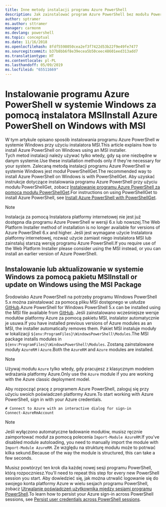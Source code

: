 ```yaml
---
title: Inne metody instalacji programu Azure PowerShell
description: Jak zainstalować program Azure PowerShell bez modułu PowerShellGet za pomocą instalatora MSI
author: sptramer
ms.author: sttramer
manager: carmonm
ms.devlang: powershell
ms.topic: conceptual
ms.date: 11/16/2018
ms.openlocfilehash: 8fdf5598050cea2ef3f7422d53b22f9e49fe7477
ms.sourcegitcommit: b37b8bb6f8e39ecea5b50ceec48601eed313add7
ms.translationtype: HT
ms.contentlocale: pl-PL
ms.lasthandoff: 05/09/2019
ms.locfileid: "65511669"
---
```

# <a name="install-azure-powershell-on-windows-with-msi"></a><span data-ttu-id="9fb50-103">Instalowanie programu Azure PowerShell w systemie Windows za pomocą instalatora MSI</span><span class="sxs-lookup"><span data-stu-id="9fb50-103">Install Azure PowerShell on Windows with MSI</span></span>

<span data-ttu-id="9fb50-104">W tym artykule opisano sposób instalowania programu Azure PowerShell w systemie Windows przy użyciu instalatora MSI.</span><span class="sxs-lookup"><span data-stu-id="9fb50-104">This article explains how to install Azure PowerShell on Windows using an MSI installer.</span></span>  
<span data-ttu-id="9fb50-105">Tych metod instalacji należy używać tylko wtedy, gdy są one niezbędne w danym systemie.</span><span class="sxs-lookup"><span data-stu-id="9fb50-105">Use these installation methods only if they're necessary for your system.</span></span> <span data-ttu-id="9fb50-106">Zalecaną metodą instalacji programu Azure PowerShell w systemie Windows jest moduł PowerShellGet.</span><span class="sxs-lookup"><span data-stu-id="9fb50-106">The recommended way to install Azure PowerShell on Windows is with PowerShellGet.</span></span> <span data-ttu-id="9fb50-107">Aby uzyskać instrukcje dotyczące instalowania programu Azure PowerShell przy użyciu modułu PowerShellGet, zobacz [Instalowanie programu Azure PowerShell za pomocą modułu PowerShellGet](install-azurerm-ps.md).</span><span class="sxs-lookup"><span data-stu-id="9fb50-107">For instructions on using PowerShellGet to install Azure PowerShell, see [Install Azure PowerShell with PowerShellGet](install-azurerm-ps.md).</span></span>

> [!NOTE]
> <span data-ttu-id="9fb50-108">Instalacja za pomocą Instalatora platformy internetowej nie jest już dostępna dla programu Azure PowerShell w wersji 6.x lub nowszej.</span><span class="sxs-lookup"><span data-stu-id="9fb50-108">The Web Platform Installer method of installation is no longer available for versions of Azure PowerShell 6.x and higher.</span></span> <span data-ttu-id="9fb50-109">Jeśli jest wymagane użycie Instalatora platformy internetowej, rozważ użycie zamiast niego instalatora MSI lub zainstaluj starszą wersję programu Azure PowerShell.</span><span class="sxs-lookup"><span data-stu-id="9fb50-109">If you require use of the Web Platform Installer please consider using the MSI instead, or you can install an earlier version of Azure PowerShell.</span></span>

## <a name="install-or-update-on-windows-using-the-msi-package"></a><span data-ttu-id="9fb50-110">Instalowanie lub aktualizowanie w systemie Windows za pomocą pakietu MSI</span><span class="sxs-lookup"><span data-stu-id="9fb50-110">Install or update on Windows using the MSI Package</span></span>

<span data-ttu-id="9fb50-111">Środowisko Azure PowerShell na potrzeby programu Windows PowerShell 5.x można zainstalować za pomocą pliku MSI dostępnego w usłudze [GitHub](https://github.com/Azure/azure-powershell/releases/tag/v6.13.1-November2018).</span><span class="sxs-lookup"><span data-stu-id="9fb50-111">Azure PowerShell for Windows PowerShell 5.x can be installed using the MSI file available from [GitHub](https://github.com/Azure/azure-powershell/releases/tag/v6.13.1-November2018).</span></span> <span data-ttu-id="9fb50-112">Jeśli zainstalowano wcześniejsze wersje modułów platformy Azure za pomocą pakietu MSI, instalator automatycznie je usuwa.</span><span class="sxs-lookup"><span data-stu-id="9fb50-112">If you have installed previous versions of Azure modules as an MSI, the installer automatically removes them.</span></span> <span data-ttu-id="9fb50-113">Pakiet MSI instaluje moduły w lokalizacji `${env:ProgramFiles}\WindowsPowerShell\Modules`.</span><span class="sxs-lookup"><span data-stu-id="9fb50-113">The MSI package installs modules in `${env:ProgramFiles}\WindowsPowerShell\Modules`.</span></span> <span data-ttu-id="9fb50-114">Zostaną zainstalowane moduły `AzureRM` i `Azure`.</span><span class="sxs-lookup"><span data-stu-id="9fb50-114">Both the `AzureRM` and `Azure` modules are installed.</span></span>

> [!NOTE]
> <span data-ttu-id="9fb50-115">Używaj modułu `Azure` tylko wtedy, gdy pracujesz z klasycznym modelem wdrażania platformy Azure.</span><span class="sxs-lookup"><span data-stu-id="9fb50-115">Only use the `Azure` module if you are working with the Azure classic deployment model.</span></span>

<span data-ttu-id="9fb50-116">Aby rozpocząć pracę z programem Azure PowerShell, zaloguj się przy użyciu swoich poświadczeń platformy Azure.</span><span class="sxs-lookup"><span data-stu-id="9fb50-116">To start working with Azure PowerShell, sign in with your Azure credentials.</span></span>

```powershell-interactive
# Connect to Azure with an interactive dialog for sign-in
Connect-AzureRmAccount
```

> [!NOTE]
>
> <span data-ttu-id="9fb50-117">Jeśli wyłączono automatyczne ładowanie modułów, musisz ręcznie zaimportować moduł za pomocą polecenia `Import-Module AzureRM`.</span><span class="sxs-lookup"><span data-stu-id="9fb50-117">If you've disabled module autoloading, you need to manually import the module with `Import-Module AzureRM`.</span></span> <span data-ttu-id="9fb50-118">Ze względu na strukturę modułu może to potrwać kilka sekund.</span><span class="sxs-lookup"><span data-stu-id="9fb50-118">Because of the way the module is structured, this can take a few seconds.</span></span>

<span data-ttu-id="9fb50-119">Musisz powtórzyć ten krok dla każdej nowej sesji programu PowerShell, którą rozpoczniesz.</span><span class="sxs-lookup"><span data-stu-id="9fb50-119">You'll need to repeat this step for every new PowerShell session you start.</span></span> <span data-ttu-id="9fb50-120">Aby dowiedzieć się, jak można utrwalić logowanie się do swojego konta platformy Azure w wielu sesjach programu PowerShell, zobacz [Utrwalanie poświadczeń użytkownika między sesjami programu PowerShell](context-persistence.md).</span><span class="sxs-lookup"><span data-stu-id="9fb50-120">To learn how to persist your Azure sign-in across PowerShell sessions, see [Persist user credentials across PowerShell sessions](context-persistence.md).</span></span>
